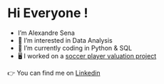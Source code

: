 # Hi Everyone !

- I’m Alexandre Sena
- 👀 I’m interested in Data Analysis
- 🌱 I’m currently coding in Python & SQL
- 🖥 I worked on a [soccer player valuation project](https://share.streamlit.io/ceynnah/football_valuation/streamlit_foot/app.py)

👉 You can find me on [Linkedin](https://www.linkedin.com/in/sena-alexandre/)

<!---
Ceynnah/Ceynnah is a ✨ special ✨ repository because its `README.md` (this file) appears on your GitHub profile.
You can click the Preview link to take a look at your changes.
--->
